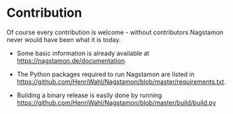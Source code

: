Contribution
============

Of course every contribution is welcome - without contributors Nagstamon never would have been what it is today.

- Some basic information is already available at https://nagstamon.de/documentation.

- The Python packages required to run Nagstamon are listed in https://github.com/HenriWahl/Nagstamon/blob/master/requirements.txt.

- Building a binary release is easily done by running https://github.com/HenriWahl/Nagstamon/blob/master/build/build.py
